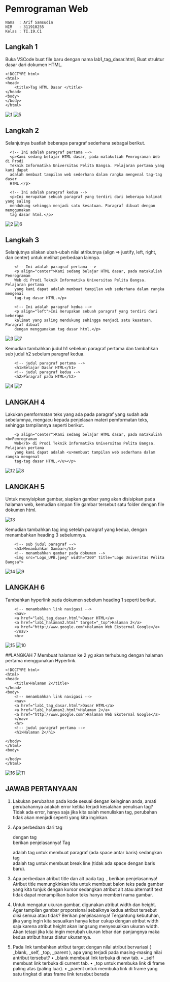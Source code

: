 # Pemrograman Web
```
Nama  : Arif Samsudin
NIM   : 311910255
Kelas : TI.19.C1

```
## Langkah 1
Buka VSCode buat file baru dengan nama lab1_tag_dasar.html, Buat struktur dasar dari dokumen HTML.
```
<!DOCTYPE html>
<html>
<head>
    <title>Tag HTML Dasar </title>
</head>
<body>
</body>
</html>
```
![1](https://user-images.githubusercontent.com/81839328/113710158-9085f800-970d-11eb-8b2d-bd89a13c47a4.JPG)
![5](https://user-images.githubusercontent.com/81839328/113710205-9da2e700-970d-11eb-8675-acb75f28cbc5.JPG)

## Langkah 2
Selanjutnya buatlah beberapa paragraf sederhana sebagai berikut.
```
  <!-- Ini adalah paragraf pertama -->
  <p>Kami sedang belajar HTML dasar, pada matakuliah Pemrograman Web di Prodi 
  Teknik Informatika Universitas Pelita Bangsa. Pelajaran pertama yang kami dapat 
  adalah membuat tampilan web sederhana dalam rangka mengenal tag-tag dasar 
  HTML.</p>

  <!-- Ini adalah paragraf kedua -->
  <p>Ini merupakan sebuah paragraf yang terdiri dari beberapa kalimat yang saling 
  mendukung sehingga menjadi satu kesatuan. Paragraf dibuat dengan menggunakan 
  tag dasar html.</p>
```
![2](https://user-images.githubusercontent.com/81839328/113710911-8284a700-970e-11eb-8470-1da91127bdc8.JPG)
![6](https://user-images.githubusercontent.com/81839328/113710916-84e70100-970e-11eb-90f2-3f49f2f70791.JPG)

## Langkah 3
Selanjutnya silakan ubah-ubah nilai atributnya (align => justify, left, right, dan center) untuk melihat perbedaan lainnya.
```
    <!-- Ini adalah paragraf pertama -->
    <p align="center">Kami sedang belajar HTML dasar, pada matakuliah Pemrograman 
    Web di Prodi Teknik Informatika Universitas Pelita Bangsa. Pelajaran pertama 
    yang kami dapat adalah membuat tampilan web sederhana dalam rangka mengenal 
    tag-tag dasar HTML.</p>

    <!-- Ini adalah paragraf kedua -->
    <p align="left">Ini merupakan sebuah paragraf yang terdiri dari beberapa 
    kalimat yang saling mendukung sehingga menjadi satu kesatuan. Paragraf dibuat 
    dengan menggunakan tag dasar html.</p>
```
![3](https://user-images.githubusercontent.com/81839328/113711387-15bddc80-970f-11eb-8e24-5c775e03153a.JPG)
![7](https://user-images.githubusercontent.com/81839328/113711397-1787a000-970f-11eb-8a5b-9841b55c3dc4.JPG)

Kemudian tambahkan judul h1 sebelum paragraf pertama dan tambahkan sub judul h2 sebelum paragraf kedua.
```
    <!-- judul paragraf pertama -->
    <h1>Belajar Dasar HTML</h1>
    <!-- judul paragraf kedua -->
    <h2>Paragraf pada HTML</h2>
```
![4](https://user-images.githubusercontent.com/81839328/113711940-b9a78800-970f-11eb-8ecf-681be2d6a699.JPG)
![7](https://user-images.githubusercontent.com/81839328/113711947-bc09e200-970f-11eb-9e3e-c59d7605cfe5.JPG)

## LANGKAH 4
Lakukan pemformatan teks yang ada pada paragraf yang sudah ada sebelumnya, mengacu kepada penjelasan materi pemformatan teks, sehingga tampilannya seperti berikut.
```
    <p align="center">Kami sedang belajar HTML dasar, pada matakuliah <b>Pemrograman 
    Web</b> di Prodi Teknik Informatika Universitas Pelita Bangsa. Pelajaran pertama 
    yang kami dapat adalah <u>membuat tampilan web sederhana dalam rangka mengenal 
    tag-tag dasar HTML.</u></p>
 ```
![12](https://user-images.githubusercontent.com/81839328/113712178-01c6aa80-9710-11eb-8964-e712378078e5.JPG)
![8](https://user-images.githubusercontent.com/81839328/113712186-04290480-9710-11eb-8491-59fb6934f763.JPG)

## LANGKAH 5
Untuk menyisipkan gambar, siapkan gambar yang akan disisipkan pada halaman web, kemudian simpan file gambar tersebut satu folder dengan file dokumen html.

![13](https://user-images.githubusercontent.com/81839328/113712609-89acb480-9710-11eb-846e-c854d01a1371.JPG)

Kemudian tambahkan tag img setelah paragraf yang kedua, dengan menambahkan heading 3 sebelumnya.
```
    <!-- sub judul paragraf -->
    <h3>Menambahkan Gambar</h3>
    <!-- menambahkan gambar pada dokumen -->
    <img src="Logo_UPB.jpeg" width="200" title="Logo Univeritas Pelita Bangsa">
```
![14](https://user-images.githubusercontent.com/81839328/113713015-0a6bb080-9711-11eb-9abd-52cf9418aa86.JPG)
![9](https://user-images.githubusercontent.com/81839328/113713024-0cce0a80-9711-11eb-82cf-3345f7686a18.JPG)

## LANGKAH 6
Tambahkan hyperlink pada dokumen sebelum heading 1 seperti berikut.
```
    <!-- menambahkan link navigasi -->
    <nav>
    <a href="lab1_tag_dasar.html">Dasar HTML</a>
    <a href="lab1_halaman2.html" target="_top">Halaman 2</a>
    <a href="http://www.google.com">Halaman Web Eksternal Google</a>
    </nav>
    <hr> 
```
![15](https://user-images.githubusercontent.com/81839328/113713310-5fa7c200-9711-11eb-8295-4291e883206a.JPG)
![10](https://user-images.githubusercontent.com/81839328/113713316-620a1c00-9711-11eb-808a-4f7da82de626.JPG)

##LANGKAH 7
Membuat halaman ke 2 yg akan terhubung dengan halaman pertama menggunakan Hyperlink.
```
<!DOCTYPE html>
<html>
<head>
    <title>Halaman 2</title>
</head>
<body>
    <!-- menambahkan link navigasi -->
    <nav>
    <a href="lab1_tag_dasar.html">Dasar HTML</a>
    <a href="lab1_halaman2.html">Halaman 2</a>
    <a href="http://www.google.com">Halaman Web Eksternal Google</a>
    </nav>
    <hr>
    <!-- judul paragraf pertama -->
    <h1>Halaman 2</h1>

</body>
</html>
<body>
    
</body>
</html>
```
![16](https://user-images.githubusercontent.com/81839328/113713620-c1682c00-9711-11eb-8be6-806c1db4d4d1.JPG)
![11](https://user-images.githubusercontent.com/81839328/113713624-c331ef80-9711-11eb-95dd-ed6ae68ef6b2.JPG)

## JAWAB PERTANYAAN

1.	Lakukan perubahan pada kode sesuai dengan keinginan anda, amati perubahannya adakah error ketika terjadi kesalahan penulisan tag? 
Tidak ada error, hanya saja jika kita salah menuliskan tag, perubahan tidak akan menjadi seperti yang kita inginkan. 

2.	Apa perbedaan dari tag <p> dengan tag <br> berikan penjelasannya! 
Tag <p> adalah tag untuk membuat paragraf (ada space antar baris) sedangkan tag <br> adalah tag untuk membuat break line (tidak ada space dengan baris baru).

3.	Apa perbedaan atribut title dan alt pada tag <img> , berikan penjelasannya! 
Atribut title memungkinkan kita untuk membuat balon teks pada gambar yang kita tunjuk dengan kursor sedangkan atribut alt atau alternatif text tidak dapat menampilkan balon teks hanya memberi nama gambar.

4.	Untuk mengatur ukuran gambar, digunakan atribut width dan height. Agar tampilan gambar proporsional sebaiknya kedua atribut tersebut diisi semua atau tidak? Berikan penjelasannya! 
Tergantung kebutuhan, jika yang ingin kita sesuaikan hanya lebar cukup dengan atribut width saja karena atribut height akan langsung menyesuaikan ukuran width. Akan tetapi jika kita ingin merubah ukuran lebar dan panjangnya maka kedua atribut harus diatur ukurannya.

5.	Pada link tambahkan atribut target dengan nilai atribut bervariasi ( _blank, _self, _top, _parent ), apa yang terjadi pada masing-masing nilai antribut tersebut?
•	_blank membuat link terbuka di new tab.
•	_self membuat link terbuka di current tab.
•	_top untuk membuka link di frame paling atas (paling luar).
•	_parent untuk membuka link di frame yang satu tingkat di atas frame link tersebut berada

